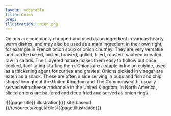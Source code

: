 ```yaml
---
layout: vegetable
title: Onion
prep:
illustration: onion.png
---
```


Onions are commonly chopped and used as an ingredient in various hearty warm dishes, and may also be used as a main ingredient in their own right, for example in French onion soup or onion chutney. They are very versatile and can be baked, boiled, braised, grilled, fried, roasted, sautéed or eaten raw in salads. Their layered nature makes them easy to hollow out once cooked, facilitating stuffing them. Onions are a staple in Indian cuisine, used as a thickening agent for curries and gravies. Onions pickled in vinegar are eaten as a snack. These are often a side serving in pubs and fish and chip shops throughout the United Kingdom and The Commonwealth, usually served with cheese and/or ale in the United Kingdom. In North America, sliced onions are battered and deep fried and served as onion rings.

![{{page.title}} illustration]({{ site.baseurl }}/resources/vegetables/{{page.illustration}})